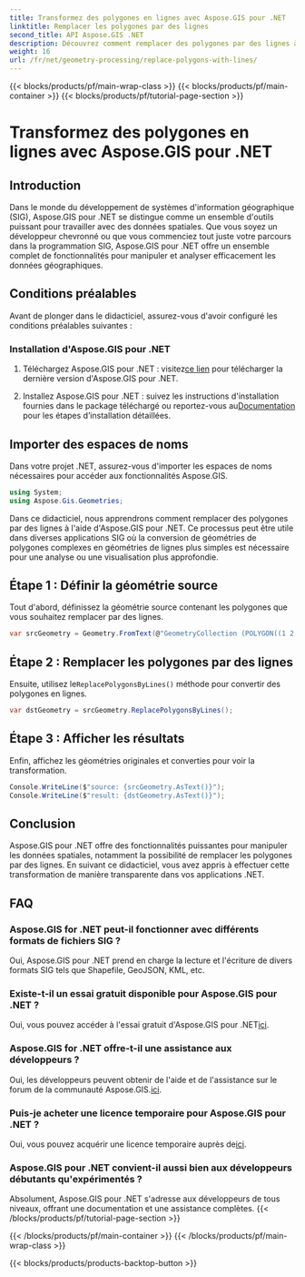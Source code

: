 ```yaml
---
title: Transformez des polygones en lignes avec Aspose.GIS pour .NET
linktitle: Remplacer les polygones par des lignes
second_title: API Aspose.GIS .NET
description: Découvrez comment remplacer des polygones par des lignes à l'aide d'Aspose.GIS pour .NET. Améliorez vos compétences en manipulation de données SIG sans effort.
weight: 16
url: /fr/net/geometry-processing/replace-polygons-with-lines/
---
```


{{< blocks/products/pf/main-wrap-class >}}
{{< blocks/products/pf/main-container >}}
{{< blocks/products/pf/tutorial-page-section >}}

# Transformez des polygones en lignes avec Aspose.GIS pour .NET

## Introduction
Dans le monde du développement de systèmes d'information géographique (SIG), Aspose.GIS pour .NET se distingue comme un ensemble d'outils puissant pour travailler avec des données spatiales. Que vous soyez un développeur chevronné ou que vous commenciez tout juste votre parcours dans la programmation SIG, Aspose.GIS pour .NET offre un ensemble complet de fonctionnalités pour manipuler et analyser efficacement les données géographiques.
## Conditions préalables
Avant de plonger dans le didacticiel, assurez-vous d'avoir configuré les conditions préalables suivantes :
### Installation d'Aspose.GIS pour .NET
1.  Téléchargez Aspose.GIS pour .NET : visitez[ce lien](https://releases.aspose.com/gis/net/) pour télécharger la dernière version d'Aspose.GIS pour .NET.
   
2.  Installez Aspose.GIS pour .NET : suivez les instructions d'installation fournies dans le package téléchargé ou reportez-vous au[Documentation](https://reference.aspose.com/gis/net/) pour les étapes d’installation détaillées.

## Importer des espaces de noms
Dans votre projet .NET, assurez-vous d'importer les espaces de noms nécessaires pour accéder aux fonctionnalités Aspose.GIS.
```csharp
using System;
using Aspose.Gis.Geometries;
```

Dans ce didacticiel, nous apprendrons comment remplacer des polygones par des lignes à l'aide d'Aspose.GIS pour .NET. Ce processus peut être utile dans diverses applications SIG où la conversion de géométries de polygones complexes en géométries de lignes plus simples est nécessaire pour une analyse ou une visualisation plus approfondie.
## Étape 1 : Définir la géométrie source
Tout d'abord, définissez la géométrie source contenant les polygones que vous souhaitez remplacer par des lignes.
```csharp
var srcGeometry = Geometry.FromText(@"GeometryCollection (POLYGON((1 2, 1 4, 3 4, 3 2)), Point (5 1))");
```
## Étape 2 : Remplacer les polygones par des lignes
 Ensuite, utilisez le`ReplacePolygonsByLines()` méthode pour convertir des polygones en lignes.
```csharp
var dstGeometry = srcGeometry.ReplacePolygonsByLines();
```
## Étape 3 : Afficher les résultats
Enfin, affichez les géométries originales et converties pour voir la transformation.
```csharp
Console.WriteLine($"source: {srcGeometry.AsText()}");
Console.WriteLine($"result: {dstGeometry.AsText()}");
```

## Conclusion
Aspose.GIS pour .NET offre des fonctionnalités puissantes pour manipuler les données spatiales, notamment la possibilité de remplacer les polygones par des lignes. En suivant ce didacticiel, vous avez appris à effectuer cette transformation de manière transparente dans vos applications .NET.
## FAQ
### Aspose.GIS for .NET peut-il fonctionner avec différents formats de fichiers SIG ?
Oui, Aspose.GIS pour .NET prend en charge la lecture et l'écriture de divers formats SIG tels que Shapefile, GeoJSON, KML, etc.
### Existe-t-il un essai gratuit disponible pour Aspose.GIS pour .NET ?
 Oui, vous pouvez accéder à l'essai gratuit d'Aspose.GIS pour .NET[ici](https://releases.aspose.com/).
### Aspose.GIS for .NET offre-t-il une assistance aux développeurs ?
 Oui, les développeurs peuvent obtenir de l'aide et de l'assistance sur le forum de la communauté Aspose.GIS.[ici](https://forum.aspose.com/c/gis/33).
### Puis-je acheter une licence temporaire pour Aspose.GIS pour .NET ?
 Oui, vous pouvez acquérir une licence temporaire auprès de[ici](https://purchase.aspose.com/temporary-license/).
### Aspose.GIS pour .NET convient-il aussi bien aux développeurs débutants qu'expérimentés ?
Absolument, Aspose.GIS pour .NET s'adresse aux développeurs de tous niveaux, offrant une documentation et une assistance complètes.
{{< /blocks/products/pf/tutorial-page-section >}}

{{< /blocks/products/pf/main-container >}}
{{< /blocks/products/pf/main-wrap-class >}}

{{< blocks/products/products-backtop-button >}}
